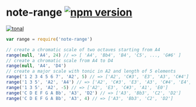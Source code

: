 # note-range [![npm version](https://img.shields.io/npm/v/note-range.svg)](https://www.npmjs.com/package/note-range)

[![tonal](https://img.shields.io/badge/tonal-note-range-yellow.svg)](https://www.npmjs.com/browse/keyword/tonal)

```js
var range = require('note-range')

// create a chromatic scale of two octaves starting from A4
range(null, 'A4', 24) // => [ 'A4', 'Bb4', 'B4', 'C5', ..., 'G#6' ]
// create a chromatic scale from A4 to D4
range(null, 'A4', 'D4')
// create a major scale with tonic in A2 and length of 5 elements
range('1 2 3 4 5 6 7', 'A2', 5) // => ['A2', 'C#3', 'E3', 'A3', 'C#4']
range('1 3 5', 'A2', 'A4') // => ['A2', 'C#3', 'E3', 'A3', 'C#4', 'E4', 'A4']
range('1 3 5', 'A2', -5) // => ['A2', 'E3', 'C#3', 'A1', 'E0']
range('C D E F G A Bb', 'A3', 'D2') // => ['A3', 'Bb3', 'C2', 'D2']
range('C D E F G A Bb', 'A3', 4) // => ['A3', 'Bb3', 'C2', 'D2']
```
